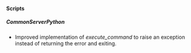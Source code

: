 #### Scripts
##### CommonServerPython
- Improved implementation of *execute_command* to raise an exception instead of returning the error and exiting.